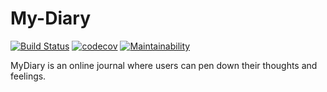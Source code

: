 # My-Diary
[![Build Status](https://travis-ci.org/StevenDerrick/My-Diary.svg?branch=develop)](https://travis-ci.org/StevenDerrick/My-Diary)
[![codecov](https://codecov.io/gh/StevenDerrick/My-Diary/branch/develop/graph/badge.svg)](https://codecov.io/gh/StevenDerrick/My-Diary)
[![Maintainability](https://api.codeclimate.com/v1/badges/89f513c7fcd2f4d06230/maintainability)](https://codeclimate.com/github/StevenDerrick/My-Diary/maintainability)

MyDiary is an online journal where users can pen down their thoughts and feelings.
